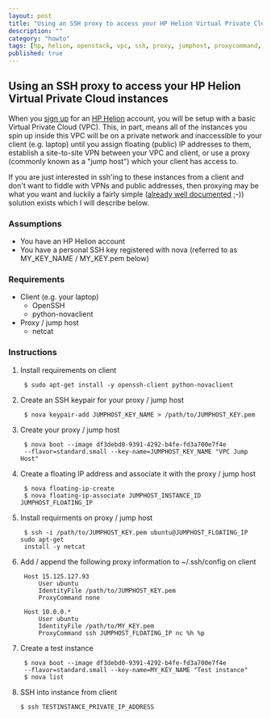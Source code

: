 ```yaml
---
layout: post
title: "Using an SSH proxy to access your HP Helion Virtual Private Cloud instances"
description: ""
category: "howto"
tags: [hp, helion, openstack, vpc, ssh, proxy, jumphost, proxycommand, netcat]
published: true
---
```


## Using an SSH proxy to access your HP Helion Virtual Private Cloud instances

When you [sign up](https://horizon.hpcloud.com/register) for an [HP Helion](http://www.hpcloud.com) account, you will be setup with a basic Virtual Private Cloud (VPC).  This, in part, means all of the instances you spin up inside this VPC will be on a private network and inaccessible to your client (e.g. laptop) until you assign floating (public) IP addresses to them, establish a site-to-site VPN between your VPC and client, or use a proxy (commonly known as a "jump host") which your client has access to.

If you are just interested in ssh'ing to these instances from a client and don't want to fiddle with VPNs and public addresses, then proxying may be what you want and luckily a fairly simple ([already well documented](http://en.wikibooks.org/wiki/OpenSSH/Cookbook/Proxies_and_Jump_Hosts) ;-)) solution exists which I will describe below.

### Assumptions
- You have an HP Helion account
- You have a personal SSH key registered with nova (referred to as MY_KEY_NAME / MY_KEY.pem below)

### Requirements

- Client (e.g. your laptop)
	- OpenSSH
	- python-novaclient
- Proxy / jump host
	- netcat

### Instructions

1. Install requirements on client

		$ sudo apt-get install -y openssh-client python-novaclient
    
2. Create an SSH keypair for your proxy / jump host

		$ nova keypair-add JUMPHOST_KEY_NAME > /path/to/JUMPHOST_KEY.pem

3. Create your proxy / jump host

		$ nova boot --image df3debd0-9391-4292-b4fe-fd3a700e7f4e 
		--flavor=standard.small --key-name=JUMPHOST_KEY_NAME "VPC Jump Host"

4. Create a floating IP address and associate it with the proxy / jump host

		$ nova floating-ip-create
		$ nova floating-ip-associate JUMPHOST_INSTANCE_ID JUMPHOST_FLOATING_IP

5. Install requirments on proxy / jump host

		$ ssh -i /path/to/JUMPHOST_KEY.pem ubuntu@JUMPHOST_FLOATING_IP sudo apt-get
		install -y netcat

6. Add / append the following proxy information to ~/.ssh/config on client

		Host 15.125.127.93
    		User ubuntu
    		IdentityFile /path/to/JUMPHOST_KEY.pem
    		ProxyCommand none

		Host 10.0.0.*
    		User ubuntu
    		IdentityFile /path/to/MY_KEY.pem
    		ProxyCommand ssh JUMPHOST_FLOATING_IP nc %h %p

7. Create a test instance

		$ nova boot --image df3debd0-9391-4292-b4fe-fd3a700e7f4e 
		--flavor=standard.small --key-name=MY_KEY_NAME "Test instance"
		$ nova list

8.  SSH into instance from client

	    $ ssh TESTINSTANCE_PRIVATE_IP_ADDRESS
